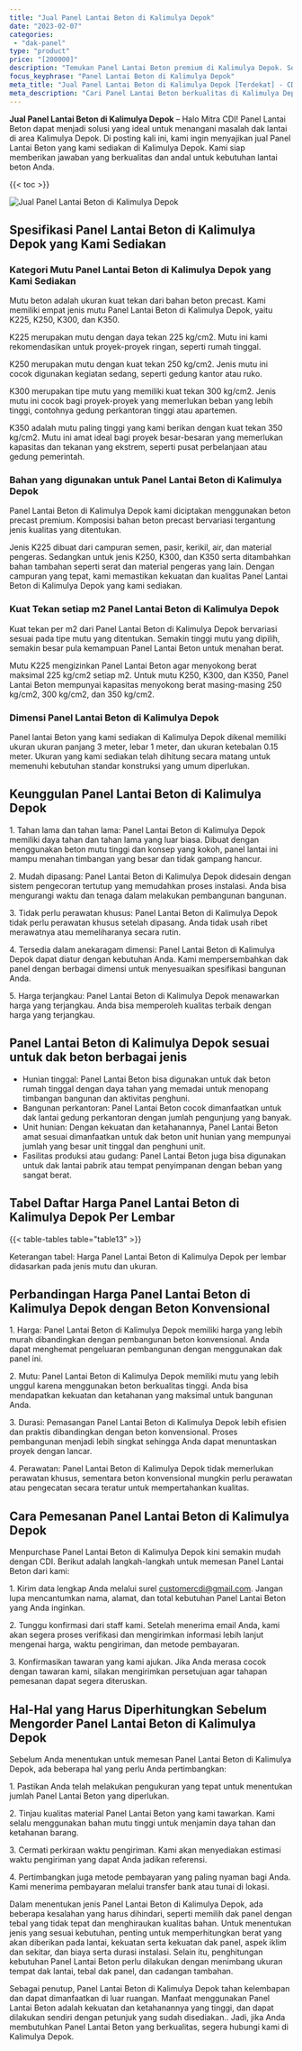 ```yaml
---
title: "Jual Panel Lantai Beton di Kalimulya Depok"
date: "2023-02-07"
categories:
 - "dak-panel"
type: "product"
price: "[200000]"
description: "Temukan Panel Lantai Beton premium di Kalimulya Depok. Solusi ideal untuk proyek konstruksi dengan kualitas unggul, Panel Lantai Beton memberikan kekuatan maksimal untuk proyek pembangunan. Dapatkan info lengkap."
focus_keyphrase: "Panel Lantai Beton di Kalimulya Depok"
meta_title: "Jual Panel Lantai Beton di Kalimulya Depok [Terdekat] - CDI"
meta_description: "Cari Panel Lantai Beton berkualitas di Kalimulya Depok?. Tersedia Panel Lantai Beton premium untuk proyek konstruksi. Harga terbaik hanya di sini."
---
```


**Jual Panel Lantai Beton di Kalimulya Depok** – Halo Mitra CDI! Panel Lantai Beton dapat menjadi solusi yang ideal untuk menangani masalah dak lantai di area Kalimulya Depok. Di posting kali ini, kami ingin menyajikan jual Panel Lantai Beton yang kami sediakan di Kalimulya Depok. Kami siap memberikan jawaban yang berkualitas dan andal untuk kebutuhan lantai beton Anda.

{{< toc >}}

![Jual Panel Lantai Beton di Kalimulya Depok](/images/dak-panel/dak-panel-30.jpg)

## Spesifikasi Panel Lantai Beton di Kalimulya Depok yang Kami Sediakan

### Kategori Mutu Panel Lantai Beton di Kalimulya Depok yang Kami Sediakan

Mutu beton adalah ukuran kuat tekan dari bahan beton precast. Kami memiliki empat jenis mutu Panel Lantai Beton di Kalimulya Depok, yaitu K225, K250, K300, dan K350.

K225 merupakan mutu dengan daya tekan 225 kg/cm2. Mutu ini kami rekomendasikan untuk proyek-proyek ringan, seperti rumah tinggal.

K250 merupakan mutu dengan kuat tekan 250 kg/cm2. Jenis mutu ini cocok digunakan kegiatan sedang, seperti gedung kantor atau ruko.

K300 merupakan tipe mutu yang memiliki kuat tekan 300 kg/cm2. Jenis mutu ini cocok bagi proyek-proyek yang memerlukan beban yang lebih tinggi, contohnya gedung perkantoran tinggi atau apartemen.

K350 adalah mutu paling tinggi yang kami berikan dengan kuat tekan 350 kg/cm2. Mutu ini amat ideal bagi proyek besar-besaran yang memerlukan kapasitas dan tekanan yang ekstrem, seperti pusat perbelanjaan atau gedung pemerintah.

### Bahan yang digunakan untuk Panel Lantai Beton di Kalimulya Depok

Panel Lantai Beton di Kalimulya Depok kami diciptakan menggunakan beton precast premium. Komposisi bahan beton precast bervariasi tergantung jenis kualitas yang ditentukan.

Jenis K225 dibuat dari campuran semen, pasir, kerikil, air, dan material pengeras. Sedangkan untuk jenis K250, K300, dan K350 serta ditambahkan bahan tambahan seperti serat dan material pengeras yang lain. Dengan campuran yang tepat, kami memastikan kekuatan dan kualitas Panel Lantai Beton di Kalimulya Depok yang kami sediakan.

### Kuat Tekan setiap m2 Panel Lantai Beton di Kalimulya Depok

Kuat tekan per m2 dari Panel Lantai Beton di Kalimulya Depok bervariasi sesuai pada tipe mutu yang ditentukan. Semakin tinggi mutu yang dipilih, semakin besar pula kemampuan Panel Lantai Beton untuk menahan berat.

Mutu K225 mengizinkan Panel Lantai Beton agar menyokong berat maksimal 225 kg/cm2 setiap m2. Untuk mutu K250, K300, dan K350, Panel Lantai Beton mempunyai kapasitas menyokong berat masing-masing 250 kg/cm2, 300 kg/cm2, dan 350 kg/cm2.

### Dimensi Panel Lantai Beton di Kalimulya Depok

Panel lantai Beton yang kami sediakan di Kalimulya Depok dikenal memiliki ukuran ukuran panjang 3 meter, lebar 1 meter, dan ukuran ketebalan 0.15 meter. Ukuran yang kami sediakan telah dihitung secara matang untuk memenuhi kebutuhan standar konstruksi yang umum diperlukan.

## Keunggulan Panel Lantai Beton di Kalimulya Depok

1\.  Tahan lama dan tahan lama: Panel Lantai Beton di Kalimulya Depok memiliki daya tahan dan tahan lama yang luar biasa. Dibuat dengan menggunakan beton mutu tinggi dan konsep yang kokoh, panel lantai ini mampu menahan timbangan yang besar dan tidak gampang hancur.

2\.  Mudah dipasang: Panel Lantai Beton di Kalimulya Depok didesain dengan sistem pengecoran tertutup yang memudahkan proses instalasi. Anda bisa mengurangi waktu dan tenaga dalam melakukan pembangunan bangunan.

3\.  Tidak perlu perawatan khusus: Panel Lantai Beton di Kalimulya Depok tidak perlu perawatan khusus setelah dipasang. Anda tidak usah ribet merawatnya atau memeliharanya secara rutin.

4\.  Tersedia dalam anekaragam dimensi: Panel Lantai Beton di Kalimulya Depok dapat diatur dengan kebutuhan Anda. Kami mempersembahkan dak panel dengan berbagai dimensi untuk menyesuaikan spesifikasi bangunan Anda.

5\.  Harga terjangkau: Panel Lantai Beton di Kalimulya Depok menawarkan harga yang terjangkau. Anda bisa memperoleh kualitas terbaik dengan harga yang terjangkau.

## Panel Lantai Beton di Kalimulya Depok sesuai untuk dak beton berbagai jenis

*   Hunian tinggal: Panel Lantai Beton bisa digunakan untuk dak beton rumah tinggal dengan daya tahan yang memadai untuk menopang timbangan bangunan dan aktivitas penghuni.
*   Bangunan perkantoran: Panel Lantai Beton cocok dimanfaatkan untuk dak lantai gedung perkantoran dengan jumlah pengunjung yang banyak.
*   Unit hunian: Dengan kekuatan dan ketahanannya, Panel Lantai Beton amat sesuai dimanfaatkan untuk dak beton unit hunian yang mempunyai jumlah yang besar unit tinggal dan penghuni unit.
*   Fasilitas produksi atau gudang: Panel Lantai Beton juga bisa digunakan untuk dak lantai pabrik atau tempat penyimpanan dengan beban yang sangat berat.

## Tabel Daftar Harga Panel Lantai Beton di Kalimulya Depok Per Lembar

{{< table-tables table="table13" >}}

Keterangan tabel: Harga Panel Lantai Beton di Kalimulya Depok per lembar didasarkan pada jenis mutu dan ukuran.

## Perbandingan Harga Panel Lantai Beton di Kalimulya Depok dengan Beton Konvensional

1\.  Harga: Panel Lantai Beton di Kalimulya Depok memiliki harga yang lebih murah dibandingkan dengan pembangunan beton konvensional. Anda dapat menghemat pengeluaran pembangunan dengan menggunakan dak panel ini.

2\.  Mutu: Panel Lantai Beton di Kalimulya Depok memiliki mutu yang lebih unggul karena menggunakan beton berkualitas tinggi. Anda bisa mendapatkan kekuatan dan ketahanan yang maksimal untuk bangunan Anda.

3\.  Durasi: Pemasangan Panel Lantai Beton di Kalimulya Depok lebih efisien dan praktis dibandingkan dengan beton konvensional. Proses pembangunan menjadi lebih singkat sehingga Anda dapat menuntaskan proyek dengan lancar.

4\.  Perawatan: Panel Lantai Beton di Kalimulya Depok tidak memerlukan perawatan khusus, sementara beton konvensional mungkin perlu perawatan atau pengecatan secara teratur untuk mempertahankan kualitas.

## Cara Pemesanan Panel Lantai Beton di Kalimulya Depok

Menpurchase Panel Lantai Beton di Kalimulya Depok kini semakin mudah dengan CDI. Berikut adalah langkah-langkah untuk memesan Panel Lantai Beton dari kami:

1\.  Kirim data lengkap Anda melalui surel customercdi@gmail.com. Jangan lupa mencantumkan nama, alamat, dan total kebutuhan Panel Lantai Beton yang Anda inginkan.

2\.  Tunggu konfirmasi dari staff kami. Setelah menerima email Anda, kami akan segera proses verifikasi dan mengirimkan informasi lebih lanjut mengenai harga, waktu pengiriman, dan metode pembayaran.

3\.  Konfirmasikan tawaran yang kami ajukan. Jika Anda merasa cocok dengan tawaran kami, silakan mengirimkan persetujuan agar tahapan pemesanan dapat segera diteruskan.

## Hal-Hal yang Harus Diperhitungkan Sebelum Mengorder Panel Lantai Beton di Kalimulya Depok

Sebelum Anda menentukan untuk memesan Panel Lantai Beton di Kalimulya Depok, ada beberapa hal yang perlu Anda pertimbangkan:

1\.  Pastikan Anda telah melakukan pengukuran yang tepat untuk menentukan jumlah Panel Lantai Beton yang diperlukan.

2\.  Tinjau kualitas material Panel Lantai Beton yang kami tawarkan. Kami selalu menggunakan bahan mutu tinggi untuk menjamin daya tahan dan ketahanan barang.

3\.  Cermati perkiraan waktu pengiriman. Kami akan menyediakan estimasi waktu pengiriman yang dapat Anda jadikan referensi.

4\.  Pertimbangkan juga metode pembayaran yang paling nyaman bagi Anda. Kami menerima pembayaran melalui transfer bank atau tunai di lokasi.

Dalam menentukan jenis Panel Lantai Beton di Kalimulya Depok, ada beberapa kesalahan yang harus dihindari, seperti memilih dak panel dengan tebal yang tidak tepat dan menghiraukan kualitas bahan. Untuk menentukan jenis yang sesuai kebutuhan, penting untuk memperhitungkan berat yang akan diberikan pada lantai, kekuatan serta kekuatan dak panel, aspek iklim dan sekitar, dan biaya serta durasi instalasi. Selain itu, penghitungan kebutuhan Panel Lantai Beton perlu dilakukan dengan menimbang ukuran tempat dak lantai, tebal dak panel, dan cadangan tambahan.

Sebagai penutup, Panel Lantai Beton di Kalimulya Depok tahan kelembapan dan dapat dimanfaatkan di luar ruangan. Manfaat menggunakan Panel Lantai Beton adalah kekuatan dan ketahanannya yang tinggi, dan dapat dilakukan sendiri dengan petunjuk yang sudah disediakan.. Jadi, jika Anda membutuhkan Panel Lantai Beton yang berkualitas, segera hubungi kami di Kalimulya Depok.